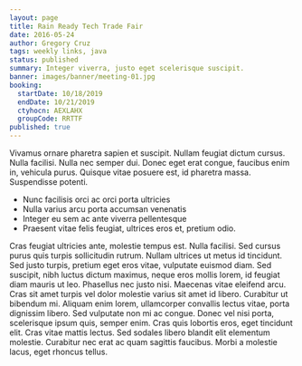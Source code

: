 ```yaml
---
layout: page
title: Rain Ready Tech Trade Fair
date: 2016-05-24
author: Gregory Cruz
tags: weekly links, java
status: published
summary: Integer viverra, justo eget scelerisque suscipit.
banner: images/banner/meeting-01.jpg
booking:
  startDate: 10/18/2019
  endDate: 10/21/2019
  ctyhocn: AEXLAHX
  groupCode: RRTTF
published: true
---
```

Vivamus ornare pharetra sapien et suscipit. Nullam feugiat dictum cursus. Nulla facilisi. Nulla nec semper dui. Donec eget erat congue, faucibus enim in, vehicula purus. Quisque vitae posuere est, id pharetra massa. Suspendisse potenti.

* Nunc facilisis orci ac orci porta ultricies
* Nulla varius arcu porta accumsan venenatis
* Integer eu sem ac ante viverra pellentesque
* Praesent vitae felis feugiat, ultrices eros et, pretium odio.

Cras feugiat ultricies ante, molestie tempus est. Nulla facilisi. Sed cursus purus quis turpis sollicitudin rutrum. Nullam ultrices ut metus id tincidunt. Sed justo turpis, pretium eget eros vitae, vulputate euismod diam. Sed suscipit, nibh luctus dictum maximus, neque eros mollis lorem, id feugiat diam mauris ut leo. Phasellus nec justo nisi. Maecenas vitae eleifend arcu. Cras sit amet turpis vel dolor molestie varius sit amet id libero. Curabitur ut bibendum mi. Aliquam enim lorem, ullamcorper convallis lectus vitae, porta dignissim libero.
Sed vulputate non mi ac congue. Donec vel nisi porta, scelerisque ipsum quis, semper enim. Cras quis lobortis eros, eget tincidunt elit. Cras vitae mattis lectus. Sed sodales libero blandit elit elementum molestie. Curabitur nec erat ac quam sagittis faucibus. Morbi a molestie lacus, eget rhoncus tellus.
